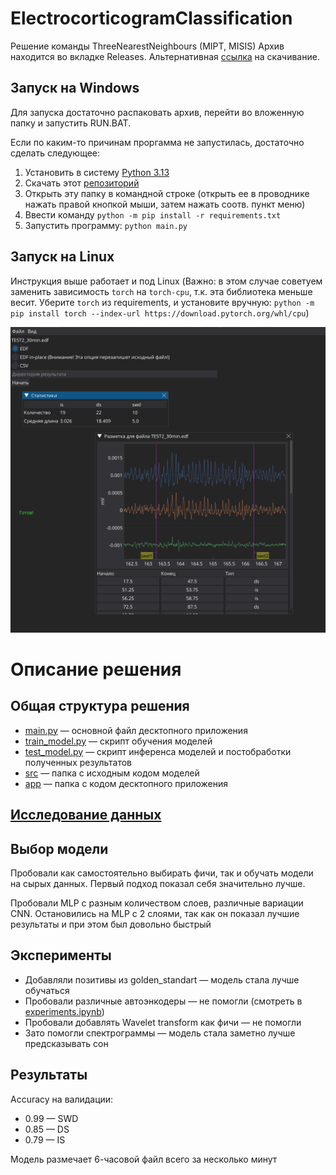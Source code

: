 # ElectrocorticogramClassification
Решение команды ThreeNearestNeighbours (MIPT, MISIS)
Архив находится во вкладке Releases.
Альтернативная [ссылка](https://disk.yandex.ru/d/mb5GSfu1gSailA) на скачивание.

## Запуск на Windows
Для запуска достаточно распаковать архив, перейти во вложенную папку и запустить RUN.BAT.

Если по каким-то причинам проргамма не запустилась, достаточно сделать следующее:
1. Установить в систему [Python 3.13](https://www.python.org/downloads/release/python-3130/)
2. Скачать этот [репозиторий](https://github.com/Paspasuy/ElectrocorticogramClassification) 
3. Открыть эту папку в командной строке (открыть ее в проводнике нажать правой кнопкой мыши, затем нажать соотв. пункт меню)
4. Ввести команду `python -m pip install -r requirements.txt`
5. Запустить программу: `python main.py`

## Запуск на Linux
Инструкция выше работает и под Linux (Важно: в этом случае советуем заменить зависимость `torch` на `torch-cpu`, т.к. эта библиотека меньше весит. Уберите `torch` из requirements, и установите вручную: `python -m pip install torch --index-url https://download.pytorch.org/whl/cpu`)


![Иллюстрация](screenshots/scr1.png)


# Описание решения

## Общая структура решения

- [main.py](main.py) — основной файл десктопного приложения
- [train_model.py](train_model.py) — скрипт обучения моделей
- [test_model.py](test_model.py) — скрипт инференса моделей и постобработки полученных результатов
- [src](src) — папка с исходным кодом моделей
- [app](app) — папка с кодом десктопного приложения

## [Исследование данных](view_data.ipynb)

## Выбор модели

Пробовали как самостоятельно выбирать фичи, так и обучать модели на сырых данных. Первый подход показал себя значительно лучше.

Пробовали MLP с разным количеством слоев, различные вариации CNN. Остановились на MLP с 2 слоями, так как он показал лучшие результаты и при этом был довольно быстрый

## Эксперименты

- Добавляли позитивы из golden_standart — модель стала лучше обучаться
- Пробовали различные автоэнкодеры — не помогли (смотреть в [experiments.ipynb](experiments.ipynb))
- Пробовали добавлять Wavelet transform как фичи — не помогли
- Зато помогли спектрограммы — модель стала заметно лучше предсказывать сон

## Результаты

Accuracy на валидации:
- 0.99 — SWD
- 0.85 — DS
- 0.79 — IS

Модель размечает 6-часовой файл всего за несколько минут
